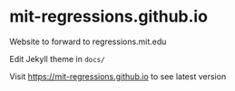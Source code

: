 # mit-regressions.github.io
Website to forward to regressions.mit.edu


Edit Jekyll theme in `docs/`

Visit https://mit-regressions.github.io to see latest version
